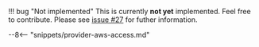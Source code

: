 
!!! bug "Not implemented"
    This is currently **not yet** implemented. Feel free to contribute. Please see [issue #27](https://github.com/external-secrets/external-secrets/issues/27) for futher information.

--8<-- "snippets/provider-aws-access.md"
